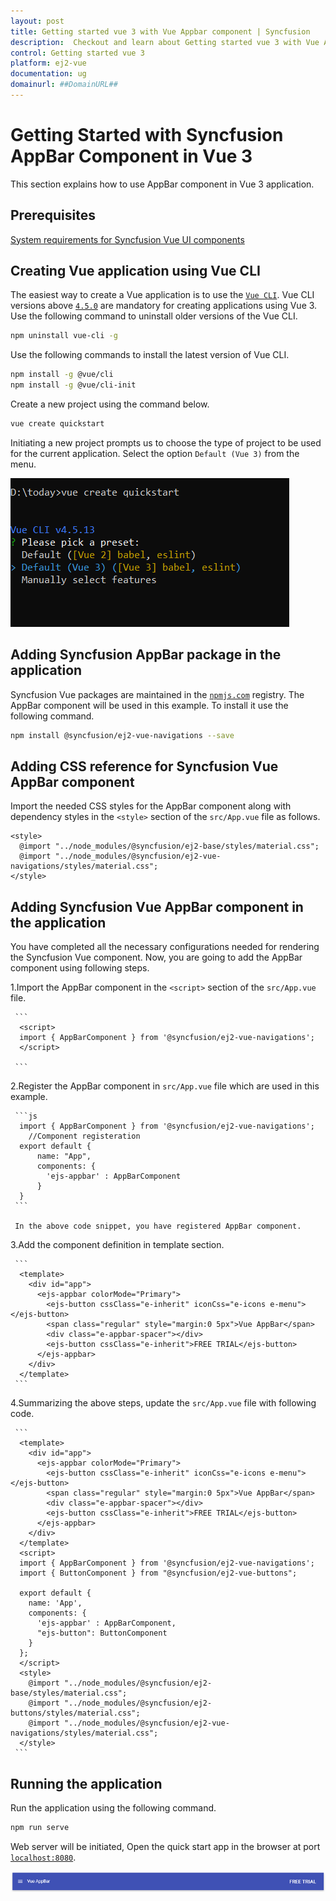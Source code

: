 ```yaml
---
layout: post
title: Getting started vue 3 with Vue Appbar component | Syncfusion
description:  Checkout and learn about Getting started vue 3 with Vue Appbar component of Syncfusion Essential JS 2 and more details.
control: Getting started vue 3 
platform: ej2-vue
documentation: ug
domainurl: ##DomainURL##
---
```


# Getting Started with Syncfusion AppBar Component in Vue 3

This section explains how to use AppBar component in Vue 3 application.

## Prerequisites

[System requirements for Syncfusion Vue UI components](https://ej2.syncfusion.com/vue/documentation/system-requirements/)

## Creating Vue application using Vue CLI

The easiest way to create a Vue application is to use the [`Vue CLI`](https://github.com/vuejs/vue-cli). Vue CLI versions above [`4.5.0`](https://v3.vuejs.org/guide/migration/introduction.html#vue-cli) are mandatory for creating applications using Vue 3. Use the following command to uninstall older versions of the Vue CLI.

```bash
npm uninstall vue-cli -g

```

Use the following commands to install the latest version of Vue CLI.

```bash
npm install -g @vue/cli
npm install -g @vue/cli-init
```

Create a new project using the command below.

```bash
vue create quickstart

```

Initiating a new project prompts us to choose the type of project to be used for the current application. Select the option `Default (Vue 3)` from the menu.

![Reference](./images/vue3-terminal.png)

## Adding Syncfusion AppBar package in the application

 Syncfusion Vue packages are maintained in the [`npmjs.com`](https://www.npmjs.com/~syncfusionorg) registry. The AppBar component will be used in this example. To install it use the following command.

```bash
npm install @syncfusion/ej2-vue-navigations --save
```

## Adding CSS reference for Syncfusion Vue AppBar component

Import the needed CSS styles for the AppBar component along with dependency styles in the `<style>` section of the `src/App.vue` file as follows.

```
<style>
  @import "../node_modules/@syncfusion/ej2-base/styles/material.css";
  @import "../node_modules/@syncfusion/ej2-vue-navigations/styles/material.css";
</style>
```

## Adding Syncfusion Vue AppBar component in the application

You have completed all the necessary configurations needed for rendering the Syncfusion Vue component. Now, you are going to add the AppBar component using following steps.

  1.Import the AppBar component in the `<script>` section of the `src/App.vue` file.

     ```
      <script>
      import { AppBarComponent } from '@syncfusion/ej2-vue-navigations';
      </script>

     ```
  2.Register the AppBar component in `src/App.vue` file which are used in this example.

     ```js
      import { AppBarComponent } from '@syncfusion/ej2-vue-navigations';
        //Component registeration
      export default {
          name: "App",
          components: {
            'ejs-appbar' : AppBarComponent
          }
      }
     ```

     In the above code snippet, you have registered AppBar component.

  3.Add the component definition in template section.

     ```
      <template>
        <div id="app">
          <ejs-appbar colorMode="Primary">
            <ejs-button cssClass="e-inherit" iconCss="e-icons e-menu"></ejs-button>
            <span class="regular" style="margin:0 5px">Vue AppBar</span>
            <div class="e-appbar-spacer"></div>
            <ejs-button cssClass="e-inherit">FREE TRIAL</ejs-button>
          </ejs-appbar>
        </div>
      </template>
     ```
  4.Summarizing the above steps, update the `src/App.vue` file with following code.
  
     ```
      <template>
        <div id="app">
          <ejs-appbar colorMode="Primary">
            <ejs-button cssClass="e-inherit" iconCss="e-icons e-menu"></ejs-button>
            <span class="regular" style="margin:0 5px">Vue AppBar</span>
            <div class="e-appbar-spacer"></div>
            <ejs-button cssClass="e-inherit">FREE TRIAL</ejs-button>
          </ejs-appbar>
        </div>
      </template>
      <script>
      import { AppBarComponent } from '@syncfusion/ej2-vue-navigations';
      import { ButtonComponent } from "@syncfusion/ej2-vue-buttons";

      export default {
        name: 'App',
        components: {
          'ejs-appbar' : AppBarComponent,
          "ejs-button": ButtonComponent
        }
      };
      </script>
      <style>
        @import "../node_modules/@syncfusion/ej2-base/styles/material.css";
        @import "../node_modules/@syncfusion/ej2-buttons/styles/material.css";
        @import "../node_modules/@syncfusion/ej2-vue-navigations/styles/material.css";
      </style>
     ```

## Running the application

Run the application using the following command.

```bash
npm run serve
```

Web server will be initiated, Open the quick start app in the browser at port [`localhost:8080`](http://localhost:8080/).

![Output](./images/appbar.png)

